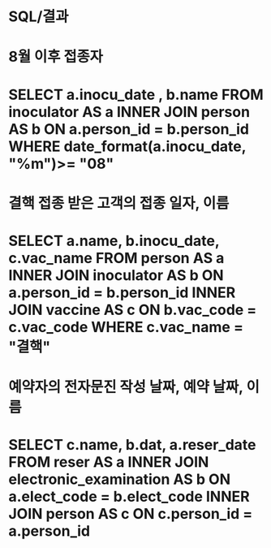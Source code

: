 # SQL/결과

# 8월 이후 접종자
# SELECT a.inocu_date , b.name FROM inoculator AS a INNER JOIN person AS b ON a.person_id = b.person_id WHERE date_format(a.inocu_date, "%m")>= "08"

# 결핵 접종 받은 고객의 접종 일자, 이름
# SELECT a.name, b.inocu_date, c.vac_name FROM person AS a INNER JOIN inoculator AS b ON a.person_id  = b.person_id INNER JOIN vaccine AS c ON b.vac_code = c.vac_code WHERE c.vac_name = "결핵"

# 예약자의 전자문진 작성 날짜, 예약 날짜, 이름
# SELECT c.name, b.dat, a.reser_date FROM reser AS a INNER JOIN electronic_examination AS b ON a.elect_code = b.elect_code INNER JOIN person AS c ON c.person_id = a.person_id



